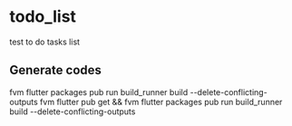 # todo_list
test to do tasks list


## Generate codes

fvm flutter packages pub run build_runner build --delete-conflicting-outputs
fvm flutter pub get && fvm flutter packages pub run build_runner build --delete-conflicting-outputs